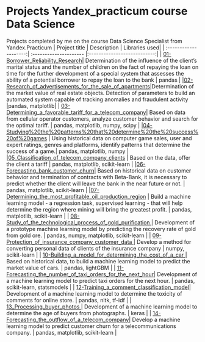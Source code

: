 # Projects Yandex_practicum course Data Science
Projects completed by me on the course Data Science Specialist from Yandex.Practicum
| Project title | Description | Libraries used|
| :--------------------:| :--------------------- |:---------------------------:|
| [01-Borrower_Reliability_Research](https://github.com/AleksandrBorisovDS/projects_yandex_practicum/tree/34c8027d7ef5869654229c0465474408e58d5bb2/01-Borrower_Reliability_Research)| Determination of the influence of the client’s marital status and the number of children on the fact of repaying the loan on time for the further development of a special system that assesses the ability of a potential borrower to repay the loan to the bank | pandas |
|[02-Research_of_advertisements_for_the_sale_of_apartments](https://github.com/AleksandrBorisovDS/projects_yandex_practicum/tree/5902d469b56602cd1717087f7f86595aeaca21d6/02-Research_of_advertisements_for_the_sale_of_apartments)|Determination of the market value of real estate objects. Detection of parameters to build an automated system capable of tracking anomalies and fraudulent activity |pandas, matplotlib|
| [03-Determining_a_favorable_tariff_for_a_telecom_company](https://github.com/AleksandrBorisovDS/projects_yandex_practicum/tree/873fc6347a2de47af58f9b5e3825b24b8d7ee1b6/03-Determining_a_favorable_tariff_for_a_telecom_company)| Based on data from cellular operator customers, analyze customer behavior and search for the optimal tariff. | pandas, matplotlib, numpy, scipy |
|[04-Studying%20the%20patterns%20that%20determine%20the%20success%20of%20games](https://github.com/AleksandrBorisovDS/projects_yandex_practicum/tree/fa42389c9da5c08f524d28e84e8795482129dd7d/04-Studying%20the%20patterns%20that%20determine%20the%20success%20of%20games) | Using historical data on computer game sales, user and expert ratings, genres and platforms, identify patterns that determine the success of a game.| pandas, matplotlib, numpy |
|[05_Classification_of_telecom_company_clients](https://github.com/AleksandrBorisovDS/projects_yandex_practicum/tree/fa42389c9da5c08f524d28e84e8795482129dd7d/05_Classification_of_telecom_company_clients) | Based on the data, offer the client a tariff | pandas, matplotlib, scikit-learn |
|[06-Forecasting_bank_customer_churn](https://github.com/AleksandrBorisovDS/projects_yandex_practicum/tree/fa42389c9da5c08f524d28e84e8795482129dd7d/06-Forecasting_bank_customer_churn)| Based on historical data on customer behavior and termination of contracts with Beta-Bank, it is necessary to predict whether the client will leave the bank in the near future or not. | pandas, matplotlib, scikit-learn |
|[07-Determining_the_most_profitable_oil_production_region](https://github.com/AleksandrBorisovDS/projects_yandex_practicum/tree/fa42389c9da5c08f524d28e84e8795482129dd7d/07-Determining_the_most_profitable_oil_production_region) | Build a machine learning model - a regression task, supervised learning - that will help determine the region where mining will bring the greatest profit. | pandas, matplotlib, scikit-learn |
| [08-Study_of_the_technological_process_of_gold_purification ](https://github.com/AleksandrBorisovDS/projects_yandex_practicum/tree/fa42389c9da5c08f524d28e84e8795482129dd7d/08-Study_of_the_technological_process_of_gold_purification )| Development of a prototype machine learning model by predicting the recovery rate of gold from gold ore. | pandas, numpy, matplotlib, scikit-learn |
| [09-Protection_of_insurance_company_customer_data ](https://github.com/AleksandrBorisovDS/projects_yandex_practicum/tree/fa42389c9da5c08f524d28e84e8795482129dd7d/09-Protection_of_insurance_company_customer_data )| Develop a method for converting personal data of clients of the insurance company | numpy, scikit-learn |
| [10-Building_a_model_for_determining_the_cost_of_a_car ](https://github.com/AleksandrBorisovDS/projects_yandex_practicum/tree/fa42389c9da5c08f524d28e84e8795482129dd7d/10-Building_a_model_for_determining_the_cost_of_a_car )| Based on historical data, to build a machine learning model to predict the market value of cars. | pandas, lightGBM |
| [ 11-Forecasting_the_number_of_taxi_orders_for_the_next_hour](https://github.com/AleksandrBorisovDS/projects_yandex_practicum/tree/fa42389c9da5c08f524d28e84e8795482129dd7d/11-Forecasting_the_number_of_taxi_orders_for_the_next_hour )| Development of a machine learning model to predict taxi orders for the next hour. | pandas, scikit-learn, statsmodels |
| [ 12-Training_a_comment_classification_model](https://github.com/AleksandrBorisovDS/projects_yandex_practicum/tree/fa42389c9da5c08f524d28e84e8795482129dd7d/12-Training_a_comment_classification_model )| Development of a machine learning model to determine the toxicity of comments for online store. | pandas, nltk, tf-idf |
| [13_Processing_buyer_photos ](https://github.com/AleksandrBorisovDS/projects_yandex_practicum/tree/fa42389c9da5c08f524d28e84e8795482129dd7d/13_Processing_buyer_photos )| Development of a machine learning model to determine the age of buyers from photographs. | keras |
| [ 14-Forecasting_the_outflow_of_a_telecom_company](https://github.com/AleksandrBorisovDS/projects_yandex_practicum/tree/fa42389c9da5c08f524d28e84e8795482129dd7d/14-Forecasting_the_outflow_of_a_telecom_company)| Develop a machine learning model to predict customer churn for a telecommunications company. | pandas, matplotlib, scikit-learn |
